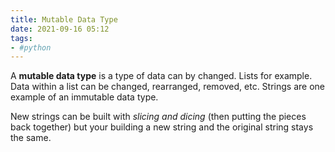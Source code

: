 ```yaml
---
title: Mutable Data Type
date: 2021-09-16 05:12
tags:
- #python
---
```


A **mutable data type** is a type of data can by changed. Lists for example.
Data within a list can be changed, rearranged, removed, etc. Strings are one
example of an immutable data type.

New strings can be built with _slicing and dicing_ (then putting the pieces back
together) but your building a new string and the original string stays the same.
